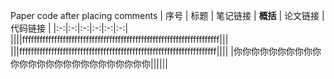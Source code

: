 Paper code after placing comments
| 序号 | 标题    |   笔记链接 |           **概括**   |  论文链接  | 代码链接 |
|:-:|:-:|:-:|:-:|:-:|:-:|
||||ffffffffffffffffffffffffffffffffffffffffffffffffffffffffffffffffffff|||
|||ffffffffffffffffffffffffffffffffffffffffffffffffffffffffffffffffffff||||
|你你你你你你你你你你你你你你你你你你你你你你你你你你||||||
